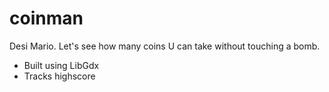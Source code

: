# coinman

Desi Mario. Let's see how many coins U can take without touching a bomb.

* Built using LibGdx
* Tracks highscore
